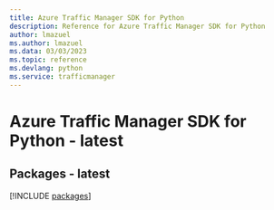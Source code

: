 ```yaml
---
title: Azure Traffic Manager SDK for Python
description: Reference for Azure Traffic Manager SDK for Python
author: lmazuel
ms.author: lmazuel
ms.data: 03/03/2023
ms.topic: reference
ms.devlang: python
ms.service: trafficmanager
---
```

# Azure Traffic Manager SDK for Python - latest
## Packages - latest
[!INCLUDE [packages](traffic-manager-index.md)]